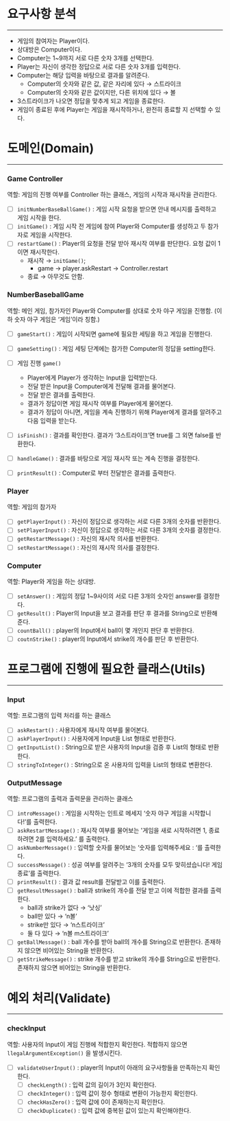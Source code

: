 # 요구사항 분석

---

- 게임의 참여자는 Player이다.
- 상대방은 Computer이다.
- Computer는 1~9까지 서로 다른 숫자 3개를 선택한다.
- Player는 자신이 생각한 정답으로 서로 다른 숫자 3개를 입력한다.
- Computer는 해당 입력을 바탕으로 결과를 알려준다.
    - Computer의 숫자와 같은 값, 같은 자리에 있다 → 스트라이크
    - Computer의 숫자와 같은 값이지만, 다른 위치에 있다 → 볼
- 3스트라이크가 나오면 정답을 맞추게 되고 게임을 종료한다.
- 게임이 종료된 후에 Player는 게임을 재시작하거나, 완전히 종료할 지 선택할 수 있다.

# 도메인(Domain)

---

### Game Controller

역할: 게임의 진행 여부를 Controller 하는 클래스, 게임의 시작과 재시작을 관리한다.

- [ ]  `initNumberBaseBallGame()` : 게임 시작 요청을 받으면 안내 메시지를 출력하고 게임 시작을 한다.
- [ ]  `initGame()` : 게임 시작 전 게임에 참여 Player와 Computer를 생성하고 두 참가자로 게임을 시작한다.
- [ ]  `restartGame()` : Player의 요청을 전달 받아 재시작 여부를 판단한다. 요청 값이 1이면 재시작한다.
    - 재시작 → `initGame()`;
        - game → player.askRestart → Controller.restart
    - 종료 → 아무것도 안함.

### NumberBaseballGame

역할: 메인 게임, 참가자인 Player와 Computer를 상대로 숫자 야구 게임을 진행함. (이하 숫자 야구 게임은 ‘게임’이라 칭함.)

- [ ]  `gameStart()` : 게임이 시작되면 game에 필요한 세팅을 하고 게임을 진행한다.
- [ ]  `gameSetting()` : 게임 세팅 단계에는 참가한 Computer의 정답을 setting한다.
- [ ]  게임 진행 `game()`
    - Player에게 Player가 생각하는 Input을 입력받는다.
    - 전달 받은 Input을 Computer에게 전달해 결과를 물어본다.
    - 전달 받은 결과를 출력한다.
    - 결과가 정답이면 게임 재시작 여부를 Player에게 물어본다.
    - 결과가 정답이 아니면, 게임을 계속 진행하기 위해 Player에게 결과를 알려주고 다음 입력을 받는다.

- [ ]  `isFinish()`  : 결과를 확인한다. 결과가 ‘3스트라이크’면 true를 그 외면 false를 반환한다.
- [ ]  `handleGame()` : 결과를 바탕으로 게임 재시작 또는 계속 진행을 결정한다.
- [ ]  `printResult()` : Computer로 부터 전달받은 결과를 출력한다.

### Player

역할: 게임의 참가자

- [ ]  `getPlayerInput()` : 자신이 정답으로 생각하는 서로 다른 3개의 숫자를 반환한다.
- [ ]  `setPlayerInput()` : 자신이 정답으로 생각하는 서로 다른 3개의 숫자를 결정한다.
- [ ]  `getRestartMessage()` : 자신의 재시작 의사를 반환한다.
- [ ]  `setRestartMessage()` : 자신의 재시작 의사를 결정한다.

### Computer

역할: Player와 게임을 하는 상대방.

- [ ]  `setAnswer()` : 게임의 정답 1~9사이의 서로 다른 3개의 숫자인 answer를 결정한다.
- [ ]  `getResult()` : Player의 Input을 보고 결과를 판단 후 결과를 String으로 반환해준다.
- [ ]  `countBall()` : player의 Input에서 ball이 몇 개인지 판단 후 반환한다.
- [ ]  `coutnStrike()` : player의 Input에서 strike의 개수를 판단 후 반환한다.

# 프로그램에 진행에 필요한 클래스(Utils)

---

### Input

역할: 프로그램의 입력 처리를 하는 클래스

- [ ]  `askRestart()` : 사용자에게 재시작 여부를 물어본다.
- [ ]  `askPlayerInput()` : 사용자에게 Input을 List<Integer> 형태로 반환한다.
- [ ]  `getInputList()` : String으로 받은 사용자의 Input을 검증 후 List의 형태로 반환한다.
- [ ]  `stringToInteger()` : String으로 온 사용자의 입력을 List<Integer>의 형태로 변환한다.

### OutputMessage

역할: 프로그램의 출력과 출력문을 관리하는 클래스

- [ ]  `introMessage()` : 게임을 시작하는 인트로 메세지 ‘숫자 야구 게임을 시작합니다!’를 출력한다.
- [ ]  `askRestartMessage()` : 재시작 여부를 물어보는 '게임을 새로 시작하려면 1, 종료하려면 2를 입력하세요.’ 를 출력한다.
- [ ]  `askNumberMessage()` : 입력할 숫자를 물어보는 ‘숫자를 입력해주세요 : ‘를 출력한다.
- [ ]  `successMessage()` : 성공 여부를 알려주는 ‘3개의 숫자를 모두 맞히셨습니다! 게임 종료’를 출력한다.
- [ ]  `printResult()` : 결과 값 result를 전달받고 이를 출력한다.
- [ ]  `getResultMessage()` : ball과 strike의 개수를 전달 받고 이에 적합한 결과를 출력한다.
    - ball과 strike가 없다 → ‘낫싱’
    - ball만 있다 → ‘n볼’
    - strike만 있다 → ‘n스트라이크’
    - 둘 다 있다 → ‘n볼 m스트라이크’
- [ ]  `getBallMessage()` : ball 개수를 받아 ball의 개수를 String으로 반환한다. 존재하지 않으면 비어있는 String을 반환한다.
- [ ]  `getStrikeMessage()` : strike 개수를 받고 strike의 개수를 String으로 반환한다. 존재하지 않으면 비어있는 String을 반환한다.

# 예외 처리(Validate)

---

### checkInput

역할: 사용자의 Input이 게임 진행에 적합한지 확인한다. 적합하지 않으면 `llegalArgumentException()` 을 발생시킨다.

- [ ]  `validateUserInput()` : player의 Input이 아래의 요구사항들을 만족하는지 확인한다.
    - [ ]  `checkLength()` : 입력 값의 길이가 3인지 확인한다.
    - [ ]  `checkInteger()` : 입력 값이 정수 형태로 변환이 가능한지 확인한다.
    - [ ]  `checkHasZero()` : 입력 값에 0이 존재하는지 확인한다.
    - [ ]  `checkDuplicate()` : 입력 값에 중복된 값이 있는지 확인해야한다.